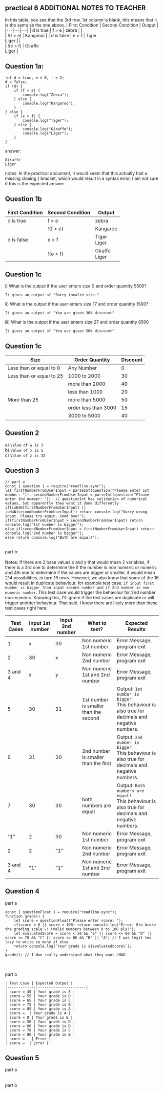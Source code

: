 ## practical 6 ADDITIONAL NOTES TO TEACHER
In this table, you see that the 3rd row, 1st column is blank, this means that it is the same as the one above.
| First Condition | Second Condition | Output |
|---|---|---|
| d is true | f > e | zebra |
| <br> | !(f > e) | Kangaroo |
| d is false | e > f | Tiger<br>Liger |
| <br> | !(e > f) | Giraffe<br>Liger |

## Question 1a:
```
let d = true, e = 0, f = 2;
d = false;
if (d) {
	if (f > e) {
		console.log("Zebra");
	} else {
		console.log("Kangaroo");
	}
} else {
	if (e > f) {
		console.log("Tiger");
	} else {
		console.log("Giraffe");
		console.log("Liger");
	}
}
```
answer: 
```
Giraffe
Liger
```
notes: In the practical document, it would seem that this actually had a missing closing } bracket, which would result in a syntax error, I am not sure if this is the expected answer.

## Question 1b
| First Condition | Second Condition | Output |
|---|---|---|
| d is true | f > e | zebra |
| <br> | !(f > e) | Kangaroo |
| d is false | e > f | Tiger<br>Liger |
| <br> | !(e > f) | Giraffe<br>Liger |

## Question 1c
i) What is the output if the user enters size 0 and order quantity 5500?
```
It gives an output of "Sorry invalid size."
```
ii) What is the output if the user enters size 17 and order quantity 1500?
```
It gives an output of "You are given 30% discount"
```
iii) What is the output if the user enters size 27 and order quantity 6500
```
It gives an output of "You are given 50% discount"
```
## Question 1c
| Size | Order Quantity | Discount |
|---|---|---|
| Less than or equal to 0 | Any Number | 0 |
| Less than or equal to 25 | 1000 to 2000 | 30 |
| <br> | more than 2000 | 40 |
| <br> | less than 1000 | 20 |
| More than 25 | more than 5000 | 50 |
| <br> | order less than 3000 | 15 |
| <br> | 3000 to 5000 | 40 |

## Question 2
a) `Value of w is 3`<br>
b) `Value of x is 5`<br>
c) `Value of z is 33`

## Question 3
```
// part a
const { question } = require("readline-sync");
let firstNumberFromUserInput = parseInt(question("Please enter 1st number: ")), secondNumberFromUserInput = parseInt(question("Please enter 2nd number: ")); // questionInt has validation of numerical values, but apparently they want it done differently
if(isNaN(firstNumberFromUserInput) || isNaN(secondNumberFromUserInput)) return console.log("Sorry wrong input. Please try again. Good bye!");
if(firstNumberFromUserInput > secondNumberFromUserInput) return console.log("1st number is bigger");
else if(secondNumberFromUserInput > firstNumberFromUserInput) return console.log("2nd number is bigger");
else return console.log("Both are equal!");
```
<br>part b:<br><br>
Notes: If there are 2 base values x and y that would mean 2 variables, if there is a 3rd one to determine the if the number is non numeric or numeric and 4th one to determine if the values are bigger or smaller, it would mean 2^4 possibilities, in turn 16 rows. However, we also know that some of the 16 would result in duplicate behaviour, for example test case: `if input first number is bigger than input second number and if 2nd number is non numeric number`. This test case would trigger the behaviour for 2nd number non-numeric. Knowing this, I'll ignore if the test cases are duplicate or will trigger another behaviour. That said, I know there are likely more than these test cases right here.

| Test Cases | Input 1st number | Input 2nd number | What to test? | Expected Results |
|---|---|---|---|---|
| 1 | x | 30 | Non numeric 1st number | Error Message, program exit |
| 2 | 30 | x | Non numeric 2nd number | Error Message, program exit |
| 3 and 4 | x | y | Non numeric 1st and 2nd number | Error Message, program exit |
| 5 | 30 | 31 | 1st number is smaller than the second | Output: `1st number is bigger`<br>This behaviour is also true for decimals and negative numbers. |
| 6 | 31 | 30 | 2nd number is smaller than the first | Output: `2nd number is bigger`<br>This behaviour is also true for decimals and negative numbers. |
| 7 | 30 | 30 | both numbers are equal | Output: `Both numbers are equal!`<br>This behaviour is also true for decimals and negative numbers. |
| "1" | 2 | 30 | Non numeric 1st number | Error Message, program exit |
| 2 | 2 | "1" | Non numeric 2nd number | Error Message, program exit |
| 3 and 4 | "1" | "1" | Non numeric 1st and 2nd number | Error Message, program exit |

## Question 4
part a<br>
```// wait like wth write a function called grade()?
const { questionFloat } = require("readline-sync");
function grade() {
	let score = questionFloat("Please enter score: ");
	if(score < 0 || score > 100) return console.log("Error: Bro broke the grading scale 💀! (Valid numbers between 0 to 100 pls)");
	let evaluatedScore = score < 50 && "E" || score <= 60 && "D" || score <= 70 && "C" || score <= 80 && "B" || "A"; // I was legit too lazy to write so many if else
	return console.log(`Your grade is ${evaluatedScore}`);
}
grade(); // I dun really understand what they want LMAO
```

<br><br>part b<br>
```
| Test Case | Expected Output |
|-------------|----------------------|
| score = 45 | Your grade is E |
| score = 55 | Your grade is D |
| score = 65 | Your grade is C |
| score = 75 | Your grade is B |
| score = 85 | Your grade is A |
| score =  | Your grade is A |
| score = 0 | Your grade is E |
| score = 50 | Your grade is D |
| score = 60 | Your grade is D |
| score = 70 | Your grade is C |
| score = 80 | Your grade is B |
| score = - | Error |
| score =  | Error |
```


## Question 5
part a<br>
<br><br>part b<br>